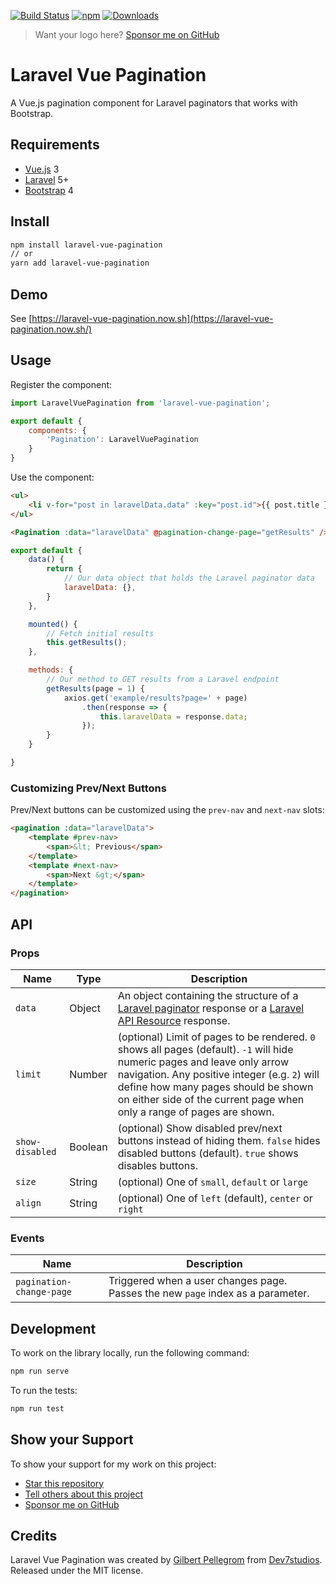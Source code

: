 [![Build Status](https://travis-ci.org/gilbitron/laravel-vue-pagination.svg?branch=master)](https://travis-ci.org/gilbitron/laravel-vue-pagination) [![npm](https://img.shields.io/npm/v/laravel-vue-pagination.svg)](https://www.npmjs.com/package/laravel-vue-pagination) [![Downloads](https://img.shields.io/npm/dt/laravel-vue-pagination.svg)](https://www.npmjs.com/package/laravel-vue-pagination)

> Want your logo here? [Sponsor me on GitHub](https://github.com/users/gilbitron/sponsorship)

# Laravel Vue Pagination
A Vue.js pagination component for Laravel paginators that works with Bootstrap.

## Requirements

* [Vue.js](https://vuejs.org/) 3
* [Laravel](http://laravel.com/docs/) 5+
* [Bootstrap](http://getbootstrap.com/) 4

## Install

```bash
npm install laravel-vue-pagination
// or
yarn add laravel-vue-pagination
```

## Demo

See [https://laravel-vue-pagination.now.sh](https://laravel-vue-pagination.now.sh/)

## Usage

Register the component:

```javascript
import LaravelVuePagination from 'laravel-vue-pagination';

export default {
    components: {
        'Pagination': LaravelVuePagination
    }
}
```

Use the component:

```html
<ul>
    <li v-for="post in laravelData.data" :key="post.id">{{ post.title }}</li>
</ul>

<Pagination :data="laravelData" @pagination-change-page="getResults" />
```

```javascript
export default {
    data() {
        return {
            // Our data object that holds the Laravel paginator data
            laravelData: {},
        }
    },

    mounted() {
        // Fetch initial results
        this.getResults();
    },

    methods: {
        // Our method to GET results from a Laravel endpoint
        getResults(page = 1) {
            axios.get('example/results?page=' + page)
                .then(response => {
                    this.laravelData = response.data;
                });
        }
    }

}
```

### Customizing Prev/Next Buttons

Prev/Next buttons can be customized using the `prev-nav` and `next-nav` slots:

```html
<pagination :data="laravelData">
    <template #prev-nav>
        <span>&lt; Previous</span>
    </template>
    <template #next-nav>
        <span>Next &gt;</span>
    </template>
</pagination>
```

## API

### Props

| Name | Type | Description |
| --- | --- | --- |
| `data` | Object | An object containing the structure of a [Laravel paginator](https://laravel.com/docs/8.x/pagination) response or a [Laravel API Resource](https://laravel.com/docs/8.x/eloquent-resources) response. |
| `limit` | Number | (optional) Limit of pages to be rendered. `0` shows all pages (default). `-1` will hide numeric pages and leave only arrow navigation. Any positive integer (e.g. `2`) will define how many pages should be shown on either side of the current page when only a range of pages are shown. |
| `show-disabled` | Boolean | (optional) Show disabled prev/next buttons instead of hiding them. `false` hides disabled buttons (default). `true` shows disables buttons. |
| `size` | String | (optional) One of `small`, `default` or `large` |
| `align` | String | (optional) One of `left` (default), `center` or `right` |

### Events

| Name | Description |
| --- | --- |
| `pagination-change-page` | Triggered when a user changes page. Passes the new `page` index as a parameter. |

## Development

To work on the library locally, run the following command:

```bash
npm run serve
```

To run the tests:

```bash
npm run test
```

## Show your Support

To show your support for my work on this project:

* [Star this repository](https://github.com/gilbitron/laravel-vue-pagination/stargazers)
* [Tell others about this project](https://twitter.com/intent/tweet?url=https%3A%2F%2Fgithub.com%2Fgilbitron%2Flaravel-vue-pagination)
* [Sponsor me on GitHub](https://github.com/users/gilbitron/sponsorship)

## Credits

Laravel Vue Pagination was created by [Gilbert Pellegrom](https://gilbitron.me) from [Dev7studios](https://dev7studios.co). Released under the MIT license.
